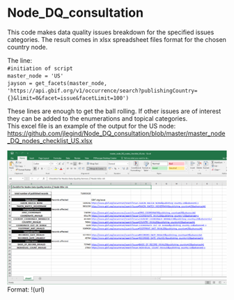 # Node_DQ_consultation

This code makes data quality issues breakdown for the specified issues categories. The result comes in xlsx spreadsheet files format for the chosen country node.

The line:  
`#initiation of script`  
`master_node = 'US'`  
`jayson = get_facets(master_node, 'https://api.gbif.org/v1/occurrence/search?publishingCountry={}&limit=0&facet=issue&facetLimit=100')`  

These lines are enough to get the ball rolling. If other issues are of interest they can be added to the enumerations and topical categories.  
This excel file is an example of the output for the US node: https://github.com/jlegind/Node_DQ_consultation/blob/master/master_node_DQ_nodes_checklist_US.xlsx

![sample image](https://github.com/jlegind/Node_DQ_consultation/blob/master/Consultation_sample_sheet_US.png)  
Format: !(url)
